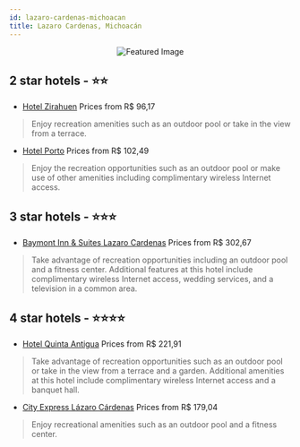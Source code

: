 ```yaml
---
id: lazaro-cardenas-michoacan
title: Lazaro Cardenas, Michoacán
---
```


<center><img src="https://i.travelapi.com/hotels/18000000/17890000/17886600/17886580/b09a3fd7_z.jpg" alt="Featured Image" /></center>


##  2 star hotels - ⭐️⭐️

-    [Hotel Zirahuen](https://us.hurb.com/hotels/lazaro-cardenas/hotel-zirahuen-JNP-JP758542?cmp=18055) Prices from R$ 96,17
   > Enjoy recreation amenities such as an outdoor pool or take in the view from a terrace.
-    [Hotel Porto](https://us.hurb.com/hotels/lazaro-cardenas/hotel-porto-JNP-JP625511?cmp=18055) Prices from R$ 102,49
   > Enjoy the recreation opportunities such as an outdoor pool or make use of other amenities including complimentary wireless Internet access.

##  3 star hotels - ⭐️⭐️⭐️

-    [Baymont Inn & Suites Lazaro Cardenas](https://us.hurb.com/hotels/lazaro-cardenas/baymont-inn-suites-lazaro-cardenas-JNP-JP133047?cmp=18055) Prices from R$ 302,67
   > Take advantage of recreation opportunities including an outdoor pool and a fitness center. Additional features at this hotel include complimentary wireless Internet access, wedding services, and a television in a common area.

##  4 star hotels - ⭐️⭐️⭐️⭐️

-    [Hotel Quinta Antigua](https://us.hurb.com/hotels/lazaro-cardenas/hotel-quinta-antigua-JNP-JP841556?cmp=18055) Prices from R$ 221,91
   > Take advantage of recreation opportunities such as an outdoor pool or take in the view from a terrace and a garden. Additional amenities at this hotel include complimentary wireless Internet access and a banquet hall.
-    [City Express Lázaro Cárdenas](https://us.hurb.com/hotels/lazaro-cardenas/city-express-lazaro-cardenas-JNP-JP030997?cmp=18055) Prices from R$ 179,04
   > Enjoy recreational amenities such as an outdoor pool and a fitness center.
